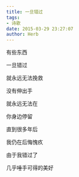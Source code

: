 ```yaml
---
title: 一旦错过
tags:
- 诗歌
date: 2015-03-29 23:27:07
author: Herb
---
```

有些东西

一旦错过

就永远无法挽救

没有伸出手

就永远无法在

你身边停留

直到很多年后

我仍在后悔愧疚

由于我错过了

几乎唾手可得的美好